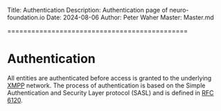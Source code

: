 ﻿Title: Authentication
Description: Authentication page of neuro-foundation.io
Date: 2024-08-06
Author: Peter Waher
Master: Master.md

=============================================

Authentication
========================

All entities are authenticated before access is granted to the underlying [XMPP](https://xmpp.org/) network. The process of authentication is 
based on the Simple Authentication and Security Layer protocol (SASL) and is defined in [RFC 6120](https://tools.ietf.org/html/rfc6120).